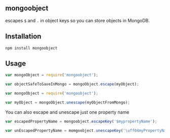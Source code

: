 mongoobject
-----------
escapes `$` and `.` in object keys so you can store objects in MongoDB.


Installation
------------
```
npm install mongoobject
```

Usage
-----
```js
var mongoObject = require('mongoobject');

var objectSafeToSaveInMongo = mongoObject.escape(myObject);
```

```js
var mongoObject = require('mongoobject');

var myObject = mongoObject.unescape(myObjectFromMongo);

```

You can also escape and unescape just one property name
```js
var escapedPropertyName = mongoobject.escapeKey('$mypropertyName');

var unEscapedPropertyName = momgoobject.unescapeKey('\uff04myPropertyName');
```
